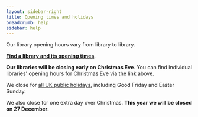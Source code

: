```yaml
---
layout: sidebar-right
title: Opening times and holidays
breadcrumb: help
sidebar: help
---
```

Our library opening hours vary from library to library.

**[Find a library and its opening times](/libraries/)**.

**Our libraries will be closing early on Christmas Eve**. You can find individual libraries' opening hours for Christmas Eve via the link above.

We close for [all UK public holidays](https://www.gov.uk/bank-holidays), including Good Friday and Easter Sunday.

We also close for one extra day over Christmas. **This year we will be closed on 27 December**.
